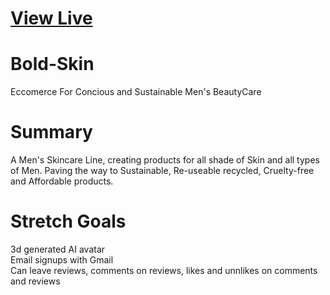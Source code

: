 <h1><a href="https://bold-skin.vercel.app">
View Live
</a></h1>

# Bold-Skin
Eccomerce For Concious and Sustainable Men's BeautyCare
# Summary
A Men's Skincare Line, creating products for all shade of Skin and all types of Men. Paving the way to Sustainable, Re-useable recycled, Cruelty-free and Affordable products. 
# Stretch Goals
3d generated AI avatar <br/>
Email signups with Gmail <br/>
Can leave reviews, comments on reviews, likes and unnlikes on comments and reviews <br/>

